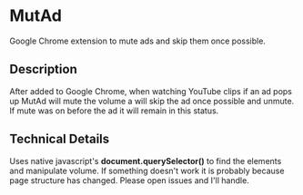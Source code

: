 # MutAd
Google Chrome extension to mute ads and skip them once possible.

## Description
After added to Google Chrome, when watching YouTube clips if an ad pops up MutAd will mute the volume a will skip the ad once possible and unmute.
If mute was on before the ad it will remain in this status.

## Technical Details
Uses native javascript's <b>document.querySelector()</b> to find the elements and manipulate volume. If something doesn't work it is probably because page structure has changed. Please open issues and I'll handle.
